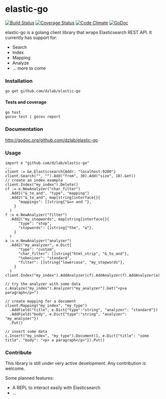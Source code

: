 elastic-go
==============
[![Build Status](https://travis-ci.org/dzlab/elastic-go.png)](https://travis-ci.org/dzlab/elastic-go)
[![Coverage Status](https://coveralls.io/repos/github/dzlab/elastic-go/badge.svg?branch=master)](https://coveralls.io/github/dzlab/elastic-go?branch=master)
[![Code Climate](https://codeclimate.com/github/dzlab/elastic-go/badges/gpa.svg)](https://codeclimate.com/github/dzlab/elastic-go)
[![GoDoc](https://godoc.org/github.com/dzlab/elastic-go?status.svg)](https://godoc.org/github.com/dzlab/elastic-go)

elastic-go is a golang client library that wraps Elasticsearch REST API. It currently has support for:
* Search
* Index
* Mapping
* Analyze
* ... more to come

### Installation
```go get github.com/dzlab/elastic-go```

#### Tests and coverage
```
go test
gocov test | gocov report
```

### Documentation
http://godoc.org/github.com/dzlab/elastic-go

### Usage
```
import e "github.com/dzlab/elastic-go"
...
client := &e.Elasticsearch{Addr: "localhost:9200"}
client.Search("", "").Add("from", 30).Add("size", 10).Get()
// create an index example
client.Index("my_index").Delete()
cf := e.NewAnalyzer("char_filter")
  .Add1("&_to_and", "type", "mapping")
  .Add2("&_to_and", map[string]interface{}{
      "mappings": []string{"&=> and "},
    }
  )
f := e.NewAnalyzer("filter")
  .Add2("my_stopwords", map[string]interface{}{
      "type": "stop", 
      "stopwords": []string{"the", "a"},
    }
  )
a := e.NewAnalyzer("analyzer")
  .Add2("my_analyzer", e.Dict{
      "type": "custom", 
      "char_filter": []string{"html_strip", "&_to_and"}, 
      "tokenizer": "standard", 
      "filter": []string{"lowercase", "my_stopwords"},
    }
  )
client.Index("my_index").AddAnalyzer(cf).AddAnalyzer(f).AddAnalyzer(a).Put()

// try the analyzer with some data
c.Analyze("my_index").Analyzer("my_analyzer").Get("<p>a paragraph</p>")

// create mapping for a document
client.Mapping("my_index", "my_type")
  .AddField("title", e.Dict{"type":"string", "analyzer": "standard"})
  .AddField("body", e.Dict{"type":"string", "analyzer": "my_analyzer"})
  .Put()

// insert some data
c.Insert("my_index", "my_type").Document(1, e.Dict{"title": "some title", "body": "<p> a paragraph</p>"}).Put()
```

### Contribute
This library is still under very active development. Any contribution is welcome.

Some planned features:

* A REPL to interact easily with Elasticsearch
* ...
